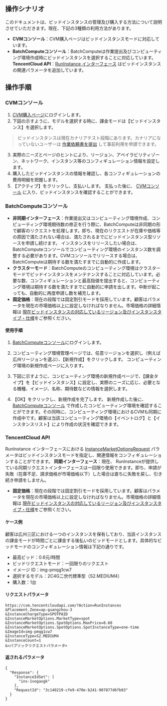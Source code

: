 ## 操作シナリオ
このドキュメントは、ビッドインスタンスの管理及び購入する方法について説明させていただきます。現在、下記の3種類の利用方法があります。
- **CVMコンソール**：CVM購入ページはビッドインスタンスモードに対応しています。
- **BatchComputeコンソール**：BatchComputeは作業提出及びコンピューティング環境作成時にビッドインスタンスを選択することに対応しています。
 **TencentCloud API**：[RunInstance インターフェース](https://cloud.tencent.com/document/api/213/15730) はビッドインスタンスの関連パラメータを追加しています。


## 操作手順
### CVMコンソール

1.  [CVM購入ページ](https://buy.cloud.tencent.com/cvm)にログインします。
2. 下図の示すように、モデルを選択する時に、課金モードは【ビッドインスタンス】を選択します。
> ビッドインスタンスは現在カナリアテスト段階にあります。カナリアになっていないユーザーは [作業依頼書を提出](https://console.cloud.tencent.com/workorder/category) して事前利用を申請できます。
>

3. 実際のニーズとページのヒントにより、リージョン、アベイラビリティゾーン、ネットワーク、インスタンス等のコンフィギュレーション情報を設定します。
4. 購入したビッドインスタンスの情報を確認し、各コンフィギュレーションの費用明細を把握します。
5. 【アクティブ】をクリックし、支払いします。
支払った後に、 [CVMコンソール](https://console.cloud.tencent.com/cvm) に入り、ビッドインスタンスを確認することができます。

### BatchComputeコンソール
- **非同期インターフェース**：作業提出又はコンピューティング環境作成、コンピューティング環境期待数の修正を行う際に、BatchComputeは非同期の形で顧客のリクエストを処理します。即ち、現在のリクエストが在庫や価格等の原因で満たされない場合は、満たされるまでにビッドインスタンス型リソースを申請し続けます。
インスタンスをリリースしたい場合は、BatchComputeコンソールでコンピューティング環境のインスタンス数を調整する必要があります。CVMコンソールでリリースする場合は、BatchComputeは期待する数を満たすまでに自動的に作成します。
- **クラスターモード**：BatchComputeのコンピューティング環境はクラスターモードでビッドインスタンスをメンテナンスすることに対応しています。必要な数、コンフィギュレーションと最高指値を提出すると、コンピューティング環境は期待する数を満たすまでに自動的に申請を出します。中断が起こっても、自動的に再度申請し数を補充します。
- **固定価格**：現在の段階では固定割引モードを採用しています。顧客はパラメータを現在の市場価格以上に設定しなければなりません。市場価格の詳細情報は [現在ビッドインスタンスの対応しているリージョン及びインスタンスタイプ・仕様](https://intl.cloud.tencent.com/document/product/213/17817)をご参照ください。

#### 使用手順

1.  [BatchComputeコンソール](https://console.cloud.tencent.com/batch/env)にログインします。
2. コンピューティング環境管理ページでは、任意リージョンを選択し（例えば広州リージョンを選ぶ）、【新規作成】をクリックします。
コンピューティング環境の新規作成ページに入ります。
3. 下図に示すように、コンピューティング環境の新規作成ページで、【課金タイプ】を【ビッドインスタンス】に設定し、実際のニーズに応じ、必要となる機種、イメージ、名称、期待数などの情報を選択します。

4. 【OK】をクリックし、新規作成を完了します。
新規作成した後に、 [BatchComputeコンソール](https://console.cloud.tencent.com/batch/env) で作成したコンピューティング環境を確認することができます。その同時に、コンピューティング環境におけるCVMも同期に作成中です。顧客は当該コンピューティング環境の【イベントログ】と【インスタンスリスト】により作成の状況を確認できます。


### TencentCloud API
RunInstance インターフェースにおける [InstanceMarketOptionsRequest](https://cloud.tencent.com/document/api/213/15753#InstanceMarketOptionsRequest) パラメータはビッドインスタンスモードを指定し、関連情報をコンフィギュレーションすることができます。
 **同期インターフェース**：現在、 RunInstanceが提供している同期リクエストインターフェースは一回限り使用できます。即ち、申請が失敗（在庫不足、請求価格が市場価格以下）した場合は直ちに失敗を戻し、引き続き申請をしません。
* **固定価格**：現在の段階では固定割引モードを採用しています。顧客はパラメータを現在の市場価格以上に設定しなければなりません。市場価格の詳細情報は [現在ビッドインスタンスの対応しているリージョン及びインスタンスタイプ・仕様](https://intl.cloud.tencent.com/document/product/213/17817)をご参照ください。

#### ケース例
顧客は広州三区における一つのインスタンスを保有しており、当該インスタンスの課金モードが時間ごとに課金する後払いのビッドモードとします。具体的なビッドモードのコンフィギュレーション情報は下記の通りです。
- 最高ビッド：0.6元/時間
- ビッドリクエストモード：一回限りのリクエスト
- イメージ ID：img-pmqg1cw7
- 選択するモデル：2C4G二世代標準型（S2.MEDIUM4）
- 購入数：1台

#### リクエストパラメータ
```
https://cvm.tencentcloudapi.com/?Action=RunInstances
&Placement.Zone=ap-guangzhou-3
&InstanceChargeType=SPOTPAID
&InstanceMarketOptions.MarketType=spot
&InstanceMarketOptions.SpotOptions.MaxPrice=0.60
&InstanceMarketOptions.SpotOptions.SpotInstanceType=one-time
&ImageId=img-pmqg1cw7
&InstanceType=S2.MEDIUM4
&InstanceCount=1
&<パブリックリクエストパラメータ>
```

#### 返されるパラメータ
```
{
  "Response": {
    "InstanceIdSet": [
      "ins-1vogaxgk"
    ],
    "RequestId": "3c140219-cfe9-470e-b241-907877d6fb03"
  }
}
```

